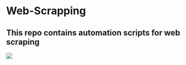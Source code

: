 # Web-Scrapping

## This repo contains automation scripts for web scraping

<img src="https://nocodewebscraping.com/wp-content/uploads/2016/01/Web-scraping.jpg">
